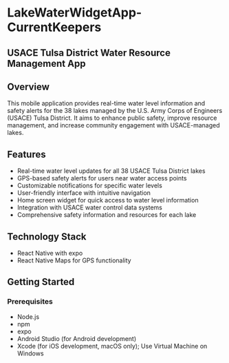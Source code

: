 # LakeWaterWidgetApp-CurrentKeepers
## USACE Tulsa District Water Resource Management App

## Overview
This mobile application provides real-time water level information and safety alerts for the 38 lakes managed by the U.S. Army Corps of Engineers (USACE) Tulsa District. It aims to enhance public safety, improve resource management, and increase community engagement with USACE-managed lakes.

## Features
- Real-time water level updates for all 38 USACE Tulsa District lakes
- GPS-based safety alerts for users near water access points
- Customizable notifications for specific water levels
- User-friendly interface with intuitive navigation
- Home screen widget for quick access to water level information
- Integration with USACE water control data systems
- Comprehensive safety information and resources for each lake

## Technology Stack
- React Native with expo
- React Native Maps for GPS functionality

## Getting Started

### Prerequisites
- Node.js 
- npm
- expo
- Android Studio (for Android development)
- Xcode (for iOS development, macOS only); Use Virtual Machine on Windows

